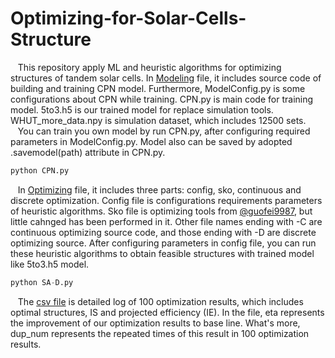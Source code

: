 # Optimizing-for-Solar-Cells-Structure
&nbsp;&nbsp; This repository apply ML and heuristic algorithms for optimizing structures of tandem solar cells. In [Modeling](https://github.com/HKjoe/Optimizing-for-Solar-Cells-Structure/tree/master/Modeling) file, it includes source code of building and training CPN model. Furthermore, ModelConfig.py is some configurations about CPN while training. CPN.py is main code for training model. 5to3.h5 is our trained model for replace simulation tools. WHUT_more_data.npy is simulation dataset, which includes 12500 sets.  
&nbsp;&nbsp; You can train you own model by run CPN.py, after configuring required parameters in ModelConfig.py. Model also can be saved by adopted .savemodel(path) attribute in CPN.py.
```python
python CPN.py
```
&nbsp;&nbsp; In [Optimizing](https://github.com/HKjoe/Optimizing-for-Solar-Cells-Structure/tree/master/Optimizing) file, it includes three parts: config, sko, continuous and discrete optimization. Config file is configurations requirements parameters of heuristic algorithms. Sko file is optimizing tools from [@guofei9987](https://github.com/guofei9987), but little cahnged has been performed in it. Other file names ending with -C are continuous optimizing source code, and those ending with -D are discrete optimizing source. After configuring parameters in config file, you can run these heuristic algorithms to obtain feasible structures with trained model like 5to3.h5 model. 
```python 
python SA-D.py
```
&nbsp;&nbsp; The [csv file](https://github.com/HKjoe/Optimizing-for-Solar-Cells-Structure/blob/master/detailed_100_optmizitoin_results.csv) is detailed log of 100 optimization results, which includes optimal structures, IS and projected efficiency (IE). In the file, eta represents the improvement of our optimization results to base line. What's more, dup_num represents the repeated times of this result in 100 optimization results.
